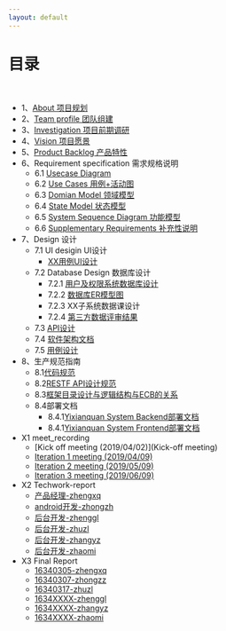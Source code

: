 ```yaml
---
layout: default
---
```


# [](#TOC)目录

&nbsp;&nbsp; 

* 1、[About 项目规划](01-about)
* 2、[Team profile 团队组建](02-team-profile)
* 3、[Investigation 项目前期调研](03-investigation)
* 4、[Vision 项目愿景](04-vision)
* 5、[Product Backlog 产品特性](05-product-backlog)
* 6、Requirement specification 需求规格说明
    - 6.1 [Usecase Diagram](06-01-usecase-diagram)
    - 6.2 [Use Cases 用例+活动图](06-02-use-cases)
    - 6.3 [Domian Model 领域模型](06-03-domain-model)
    - 6.4 [State Model 状态模型](06-04-state-model)
    - 6.5 [System Sequence Diagram 功能模型](06-05-system-sequence-diagram)
    - 6.6 [Supplementary Requirements 补充性说明](06-06-supplementary-requirements)
* 7、Design 设计
    - 7.1 UI desigin UI设计
        - [XX用例UI设计](07-01-01-UI-design)
    - 7.2 Database Design 数据库设计
        - 7.2.1 [用户及权限系统数据库设计](07-02-01-database-design)
        - 7.2.2 [数据库ER模型图](07-02-02-database-er-model)
        - 7.2.3 XX子系统数据课设计
        - 7.2.4 [第三方数据评审结果](07-02-04-第三方数据评审结果)
    - 7.3 [API设计](http://106.14.225.59:8787)
    - 7.4 [软件架构文档](07-04-software-architecture-docoument)
    - 7.5 [用例设计](07-05-usecase-design)
* 8、生产规范指南
    - 8.1[代码规范](08-01-coding-standard)
    - 8.2[RESTF API设计规范](08-02-RESTful-api-design-standard)
    - 8.3[框架目录设计与逻辑结构与ECB的关系](08-03-relationship) 
    - 8.4部署文档
        - 8.4.1[Yixianquan System Backend部署文档](08-04-01-bushu-backend)
        - 8.4.1[Yixianquan System Frontend部署文档](https://github.com/sysuz4/EarningMoney)
* X1 meet_recording
    - [Kick off meeting (2019/04/02)](Kick-off meeting)
    - [Iteration 1 meeting (2019/04/09)](X1-reception-meeting)
    - [Iteration 2 meeting (2019/05/09)](X2-reception-meeting)
    - [Iteration 3 meeting (2019/06/09)](X3-reception-meeting)
* X2 Techwork-report
    - [产品经理-zhengxq](https://blog.csdn.net/zhengxqq27/article/details/93086637)
    - [android开发-zhongzh](https://blog.csdn.net/Jeffba/article/details/93535916)
    - [后台开发-zhenggl](https://www.baidu.com/)
    - [后台开发-zhuzl](https://blog.csdn.net/weixin_36328380/article/details/88819481)
    - [后台开发-zhangyz](zhangyzh_blog.md)
    - [后台开发-zhaomi](https://www.baidu.com/)
* X3 Final Report
    - [16340305-zhengxq](zhengxq-report.md)
    - [16340307-zhongzz](zhongzz-report.md)
    - [16340317-zhuzl](https://blog.csdn.net/weixin_36328380/article/details/93534522)
    - [1634XXXX-zhenggl](zhenggl-report.md)
    - [1634XXXX-zhangyz](zhangyz-report.md)
    - [1634XXXX-zhaomi](zhaomi-report.md)
